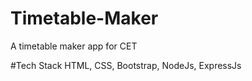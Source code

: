 # Timetable-Maker
A timetable maker app for CET

#Tech Stack
HTML, CSS, Bootstrap, NodeJs, ExpressJs